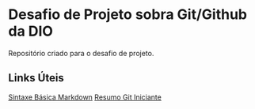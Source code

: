 # Desafio de Projeto sobra Git/Github da DIO
Repositório criado para o desafio de projeto.

## Links Úteis
[Sintaxe Básica Markdown](https://www.markdownguide.org/basic-syntax/)
[Resumo Git Iniciante](https://web.dio.me/topics/um-resumo-sobre-git-e-github?back=%2Ftrack%2Fntt-data-diversidade-em-tech&page=1&order=oldest) 

